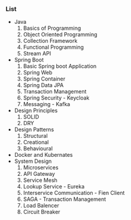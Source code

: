 ### List
- Java
  1. Basics of Programming
  2. Object Oriented Programming
  3. Collection Framework
  4. Functional Programming
  5. Stream API
- Spring Boot
  1. Basic Spring boot Application
  2. Spring Web
  3. Spring Container
  4. Spring Data JPA
  5. Transaction Management
  6. Spring Security - Keycloak
  7. Messaging - Kafka
- Design Principles
  1. SOLID
  2. DRY
- Design Patterns
  1. Structural
  2. Creational
  3. Behavioural
- Docker and Kubernates
- System Design
  1. Microservices
  2. API Gateway 
  3. Service Mesh 
  4. Lookup Service - Eureka
  5. Interservice Communication - Fien Client
  6. SAGA - Transaction Management
  7. Load Balencer
  8. Circuit Breaker
